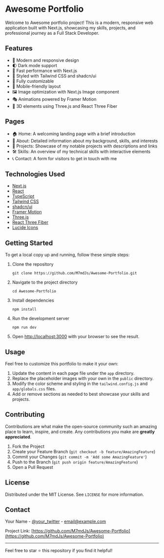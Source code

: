 # Awesome Portfolio

Welcome to Awesome portfolio project! This is a modern, responsive web application built with Next.js, showcasing my skills, projects, and professional journey as a Full Stack Developer.

## Features

- 🎨 Modern and responsive design
- 🌓 Dark mode support
- 🚀 Fast performance with Next.js
- 💅 Styled with Tailwind CSS and shadcn/ui
- 🔧 Fully customizable
- 📱 Mobile-friendly layout
- 🖼️ Image optimization with Next.js Image component
- 🎭 Animations powered by Framer Motion
- 🧊 3D elements using Three.js and React Three Fiber

## Pages

- 🏠 Home: A welcoming landing page with a brief introduction
- 👤 About: Detailed information about my background, skills, and interests
- 💼 Projects: Showcase of my notable projects with descriptions and links
- 🛠️ Skills: An overview of my technical skills with interactive elements
- 📞 Contact: A form for visitors to get in touch with me

## Technologies Used

- [Next.js](https://nextjs.org/)
- [React](https://reactjs.org/)
- [TypeScript](https://www.typescriptlang.org/)
- [Tailwind CSS](https://tailwindcss.com/)
- [shadcn/ui](https://ui.shadcn.com/)
- [Framer Motion](https://www.framer.com/motion/)
- [Three.js](https://threejs.org/)
- [React Three Fiber](https://docs.pmnd.rs/react-three-fiber/)
- [Lucide Icons](https://lucide.dev/)

## Getting Started

To get a local copy up and running, follow these simple steps:

1. Clone the repository
   ```
   git clone https://github.com/M7mdJs/Awesome-Portfolio.git
   ```

2. Navigate to the project directory
   ```
   cd Awesome-Portfolio
   ```

3. Install dependencies
   ```
   npm install
   ```

4. Run the development server
   ```
   npm run dev
   ```

5. Open [http://localhost:3000](http://localhost:3000) with your browser to see the result.

## Usage

Feel free to customize this portfolio to make it your own:

1. Update the content in each page file under the `app` directory.
2. Replace the placeholder images with your own in the `public` directory.
3. Modify the color scheme and styling in the `tailwind.config.js` and `app/globals.css` files.
4. Add or remove sections as needed to best showcase your skills and projects.

## Contributing

Contributions are what make the open-source community such an amazing place to learn, inspire, and create. Any contributions you make are **greatly appreciated**.

1. Fork the Project
2. Create your Feature Branch (`git checkout -b feature/AmazingFeature`)
3. Commit your Changes (`git commit -m 'Add some AmazingFeature'`)
4. Push to the Branch (`git push origin feature/AmazingFeature`)
5. Open a Pull Request

## License

Distributed under the MIT License. See `LICENSE` for more information.

## Contact

Your Name - [@your_twitter](https://twitter.com/your_twitter) - email@example.com

Project Link: [https://github.com/M7mdJs/Awesome-Portfolio](https://github.com/M7mdJs/Awesome-Portfolio)

---

Feel free to star ⭐ this repository if you find it helpful!
